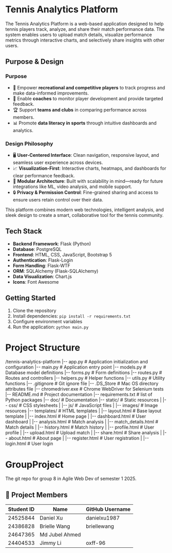 # Tennis Analytics Platform

The Tennis Analytics Platform is a web-based application designed to help tennis players 
track, analyze, and share their match performance data. The system enables users to upload 
match details, visualize performance metrics through interactive charts, and selectively 
share insights with other users.

## Purpose & Design

### Purpose
- 🎾 Empower **recreational and competitive players** to track progress and make data-informed improvements.
- 🧠 Enable **coaches** to monitor player development and provide targeted feedback.
- 🏆 Support **teams and clubs** in comparing performance across members.
- 📊 Promote **data literacy in sports** through intuitive dashboards and analytics.

### Design Philosophy
- 🖥️ **User-Centered Interface**: Clean navigation, responsive layout, and seamless user experience across devices.
- 📈 **Visualization-First**: Interactive charts, heatmaps, and dashboards for clear performance feedback.
- 🧩 **Modular Architecture**: Built with scalability in mind—ready for future integrations like ML, video analysis, and mobile support.
- 🔒 **Privacy & Permission Control**: Fine-grained sharing and access to ensure users retain control over their data.

This platform combines modern web technologies, intelligent analysis, and sleek design to create a smart, collaborative tool for the tennis community.

## Tech Stack

- **Backend Framework**: Flask (Python)
- **Database**: PostgreSQL
- **Frontend**: HTML, CSS, JavaScript, Bootstrap 5
- **Authentication**: Flask-Login
- **Form Handling**: Flask-WTF
- **ORM**: SQLAlchemy (Flask-SQLAlchemy)
- **Data Visualization**: Chart.js
- **Icons**: Font Awesome

## Getting Started

1. Clone the repository
2. Install dependencies: `pip install -r requirements.txt`
3. Configure environment variables
4. Run the application: `python main.py`

# Project Structure

/tennis-analytics-platform
|-- app.py                  # Application initialization and configuration
|-- main.py                 # Application entry point
|-- models.py               # Database model definitions
|-- forms.py                # Form definitions
|-- routes.py               # Routes and controllers
|-- helpers.py              # Helper functions
|-- utils.py                # Utility functions
|-- .gitignore              # Git ignore file
|-- .DS_Store               # Mac OS directory attributes file
|-- chromedriver.exe        # Chrome WebDriver for Selenium tests
|-- README.md               # Project documentation
|-- requirements.txt        # list of Python packages
|-- doc/                    # Documentation
|-- static/                 # Static resources
|   |-- css/                # CSS stylesheets
|   |-- js/                 # JavaScript files
|   |-- images/                # Image resources
|-- templates/              # HTML templates
|   |-- layout.html         # Base layout template
|   |-- index.html          # Home page
|   |-- dashboard.html      # User dashboard
|   |-- analysis.html       # Match analysis
|   |-- match_details.html  # Match details
|   |-- history.html        # Match history
|   |-- profile.html        # User profile
|   |-- upload.html         # Upload match
|   |-- share.html          # Share analysis
|   |-- about.html          # About page
|   |-- register.html       # User registration
|   |-- login.html          # User login



# GroupProject
The git repo for group 8 in Agile Web Dev of semester 1 2025.
## 👥 Project Members

| Student ID | Name           | GitHub Username |
|------------|----------------|-----------------|
| 24525844   | Daniel Xu      | danielxu1987    |
| 24386828   | Brielle Wang   | briellewang     |
| 24647365   | Md Jubel Ahmed |                 |
| 24404533   | Jimmy Li       | oxff-96         |
